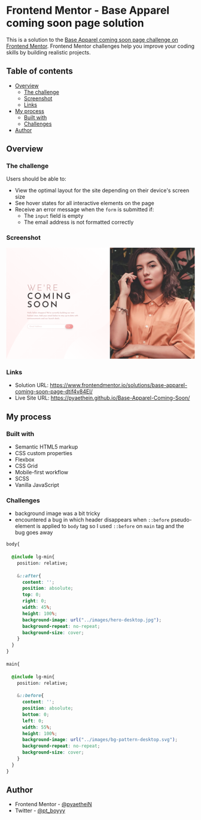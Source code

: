 # Frontend Mentor - Base Apparel coming soon page solution

This is a solution to the [Base Apparel coming soon page challenge on Frontend Mentor](https://www.frontendmentor.io/challenges/base-apparel-coming-soon-page-5d46b47f8db8a7063f9331a0). Frontend Mentor challenges help you improve your coding skills by building realistic projects. 

## Table of contents

- [Overview](#overview)
  - [The challenge](#the-challenge)
  - [Screenshot](#screenshot)
  - [Links](#links)
- [My process](#my-process)
  - [Built with](#built-with)
  - [Challenges](#challenges)
- [Author](#author)

## Overview

### The challenge

Users should be able to:

- View the optimal layout for the site depending on their device's screen size
- See hover states for all interactive elements on the page
- Receive an error message when the `form` is submitted if:
  - The `input` field is empty
  - The email address is not formatted correctly

### Screenshot

![](./screenshots/desktop-preview.png)

### Links

- Solution URL: https://www.frontendmentor.io/solutions/base-apparel-coming-soon-page-dtif4v84EI/
- Live Site URL: https://pyaethein.github.io/Base-Apparel-Coming-Soon/

## My process

### Built with

- Semantic HTML5 markup
- CSS custom properties
- Flexbox
- CSS Grid
- Mobile-first workflow
- SCSS
- Vanilla JavaScript

### Challenges

- background image was a bit tricky
- encountered a bug in which header disappears when `::before` pseudo-element is applied to `body` tag so I used `::before` on `main` tag and the bug goes away

```css
body{

  @include lg-min{
    position: relative;

    &::after{
      content: '';
      position: absolute;
      top: 0;
      right: 0;
      width: 45%;
      height: 100%;
      background-image: url("../images/hero-desktop.jpg");
      background-repeat: no-repeat;
      background-size: cover;
    }
  }
}

main{

  @include lg-min{
    position: relative;

    &::before{
      content: '';
      position: absolute;
      bottom: 0;
      left: 0;
      width: 55%;
      height: 100%;
      background-image: url("../images/bg-pattern-desktop.svg");
      background-repeat: no-repeat;
      background-size: cover;
    }
  }
}
```

## Author

- Frontend Mentor - [@pyaetheiN](https://www.frontendmentor.io/profile/pyaetheiN)
- Twitter - [@pt_boyyy](https://www.twitter.com/pt_boyyy)